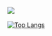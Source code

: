 <a href="https://wang-jiahao.github.io/"><img src="https://img.shields.io/badge/Website-个人网站-00FFFF" /></a>&emsp;

[![Top Langs](https://github-readme-stats.vercel.app/api/top-langs/?username=wang-jiahao&layout=compact)](https://github.com/anuraghazra/github-readme-stats)
